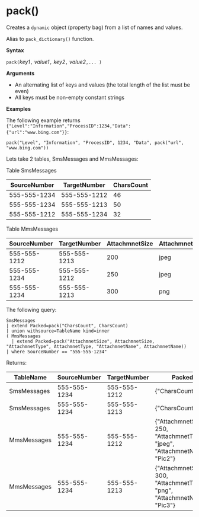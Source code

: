 # pack()

Creates a `dynamic` object (property bag) from a list of names and values.

Alias to `pack_dictionary()` function.

**Syntax**

`pack(`*key1*`,` *value1*`,` *key2*`,` *value2*`,... )`

**Arguments**

* An alternating list of keys and values (the total length of the list must be even)
* All keys must be non-empty constant strings

**Examples**

The following example returns `{"Level":"Information","ProcessID":1234,"Data":{"url":"www.bing.com"}}`:

<!-- csl -->
```
pack("Level", "Information", "ProcessID", 1234, "Data", pack("url", "www.bing.com"))
```

Lets take 2 tables, SmsMessages and MmsMessages:

Table SmsMessages 

|SourceNumber |TargetNumber| CharsCount
|---|---|---
|555-555-1234 |555-555-1212 | 46 
|555-555-1234 |555-555-1213 | 50 
|555-555-1212 |555-555-1234 | 32 

Table MmsMessages 

|SourceNumber |TargetNumber| AttachmnetSize | AttachmnetType | AttachmnetName
|---|---|---|---|---
|555-555-1212 |555-555-1213 | 200 | jpeg | Pic1
|555-555-1234 |555-555-1212 | 250 | jpeg | Pic2
|555-555-1234 |555-555-1213 | 300 | png | Pic3

The following query:
<!-- csl -->
```
SmsMessages 
| extend Packed=pack("CharsCount", CharsCount) 
| union withsource=TableName kind=inner 
( MmsMessages 
  | extend Packed=pack("AttachmnetSize", AttachmnetSize, "AttachmnetType", AttachmnetType, "AttachmnetName", AttachmnetName))
| where SourceNumber == "555-555-1234"
``` 

Returns:

|TableName |SourceNumber |TargetNumber | Packed
|---|---|---|---
|SmsMessages|555-555-1234 |555-555-1212 | {"CharsCount": 46}
|SmsMessages|555-555-1234 |555-555-1213 | {"CharsCount": 50}
|MmsMessages|555-555-1234 |555-555-1212 | {"AttachmnetSize": 250, "AttachmnetType": "jpeg", "AttachmnetName": "Pic2"}
|MmsMessages|555-555-1234 |555-555-1213 | {"AttachmnetSize": 300, "AttachmnetType": "png", "AttachmnetName": "Pic3"}
